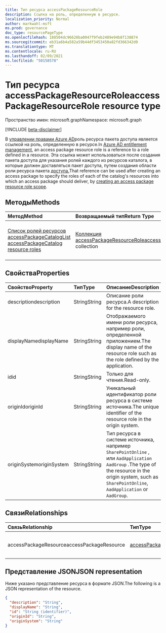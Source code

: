```yaml
---
title: Тип ресурса accessPackageResourceRole
description: Ссылка на роль, определенную в ресурсе.
localization_priority: Normal
author: markwahl-msft
ms.prod: governance
doc_type: resourcePageType
ms.openlocfilehash: 188504dc96628ba0047f9feb2489e94b8f138874
ms.sourcegitcommit: eb31a6b4a582a59b44df3453450a82fd366342d0
ms.translationtype: MT
ms.contentlocale: ru-RU
ms.lasthandoff: 02/09/2021
ms.locfileid: "50158578"
---
```

# <a name="accesspackageresourcerole-resource-type"></a><span data-ttu-id="1e9a5-103">Тип ресурса accessPackageResourceRole</span><span class="sxs-lookup"><span data-stu-id="1e9a5-103">accessPackageResourceRole resource type</span></span>

<span data-ttu-id="1e9a5-104">Пространство имен: microsoft.graph</span><span class="sxs-lookup"><span data-stu-id="1e9a5-104">Namespace: microsoft.graph</span></span>

[!INCLUDE [beta-disclaimer](../../includes/beta-disclaimer.md)]

<span data-ttu-id="1e9a5-105">В [управлении правами Azure AD](entitlementmanagement-root.md)роль ресурса пакета доступа является ссылкой на роль, определенную в ресурсе.</span><span class="sxs-lookup"><span data-stu-id="1e9a5-105">In [Azure AD entitlement management](entitlementmanagement-root.md), an access package resource role is a reference to a role defined in a resource.</span></span> <span data-ttu-id="1e9a5-106">Эта ссылка может использоваться после создания пакета доступа для указания ролей каждого из ресурсов каталога, в которые должен доставляться пакет доступа, путем создания области роли ресурса пакета [доступа.](../api/accesspackage-post-accesspackageresourcerolescopes.md)</span><span class="sxs-lookup"><span data-stu-id="1e9a5-106">That reference can be used after creating an access package to specify the roles of each of the catalog's resources into which an access package should deliver, by [creating an access package resource role scope](../api/accesspackage-post-accesspackageresourcerolescopes.md).</span></span>

## <a name="methods"></a><span data-ttu-id="1e9a5-107">Методы</span><span class="sxs-lookup"><span data-stu-id="1e9a5-107">Methods</span></span>

| <span data-ttu-id="1e9a5-108">Метод</span><span class="sxs-lookup"><span data-stu-id="1e9a5-108">Method</span></span>       | <span data-ttu-id="1e9a5-109">Возвращаемый тип</span><span class="sxs-lookup"><span data-stu-id="1e9a5-109">Return Type</span></span> | <span data-ttu-id="1e9a5-110">Описание</span><span class="sxs-lookup"><span data-stu-id="1e9a5-110">Description</span></span> |
|:-------------|:------------|:------------|
| [<span data-ttu-id="1e9a5-111">Список ролей ресурсов accessPackageCatalog</span><span class="sxs-lookup"><span data-stu-id="1e9a5-111">List accessPackageCatalog resource roles</span></span>](../api/accesspackagecatalog-list-accesspackageresourceroles.md) | <span data-ttu-id="1e9a5-112">[Коллекция accessPackageResourceRole](accesspackageresourcerole.md)</span><span class="sxs-lookup"><span data-stu-id="1e9a5-112">[accessPackageResourceRole](accesspackageresourcerole.md) collection</span></span> | <span data-ttu-id="1e9a5-113">Получить список объектов accessPackageResourceRole для каталога.</span><span class="sxs-lookup"><span data-stu-id="1e9a5-113">Retrieve a list of accessPackageResourceRole objects for a catalog.</span></span> |

## <a name="properties"></a><span data-ttu-id="1e9a5-114">Свойства</span><span class="sxs-lookup"><span data-stu-id="1e9a5-114">Properties</span></span>

| <span data-ttu-id="1e9a5-115">Свойство</span><span class="sxs-lookup"><span data-stu-id="1e9a5-115">Property</span></span>     | <span data-ttu-id="1e9a5-116">Тип</span><span class="sxs-lookup"><span data-stu-id="1e9a5-116">Type</span></span>        | <span data-ttu-id="1e9a5-117">Описание</span><span class="sxs-lookup"><span data-stu-id="1e9a5-117">Description</span></span> |
|:-------------|:------------|:------------|
|<span data-ttu-id="1e9a5-118">description</span><span class="sxs-lookup"><span data-stu-id="1e9a5-118">description</span></span>|<span data-ttu-id="1e9a5-119">String</span><span class="sxs-lookup"><span data-stu-id="1e9a5-119">String</span></span>|<span data-ttu-id="1e9a5-120">Описание роли ресурса.</span><span class="sxs-lookup"><span data-stu-id="1e9a5-120">A description for the resource role.</span></span>|
|<span data-ttu-id="1e9a5-121">displayName</span><span class="sxs-lookup"><span data-stu-id="1e9a5-121">displayName</span></span>|<span data-ttu-id="1e9a5-122">String</span><span class="sxs-lookup"><span data-stu-id="1e9a5-122">String</span></span>|<span data-ttu-id="1e9a5-123">Отображаемого имени роли ресурса, например роли, определенной приложением.</span><span class="sxs-lookup"><span data-stu-id="1e9a5-123">The display name of the resource role such as the role defined by the application.</span></span>|
|<span data-ttu-id="1e9a5-124">id</span><span class="sxs-lookup"><span data-stu-id="1e9a5-124">id</span></span>|<span data-ttu-id="1e9a5-125">String</span><span class="sxs-lookup"><span data-stu-id="1e9a5-125">String</span></span>| <span data-ttu-id="1e9a5-126">Только для чтения.</span><span class="sxs-lookup"><span data-stu-id="1e9a5-126">Read-only.</span></span>|
|<span data-ttu-id="1e9a5-127">originId</span><span class="sxs-lookup"><span data-stu-id="1e9a5-127">originId</span></span>|<span data-ttu-id="1e9a5-128">String</span><span class="sxs-lookup"><span data-stu-id="1e9a5-128">String</span></span>|<span data-ttu-id="1e9a5-129">Уникальный идентификатор роли ресурса в системе источника.</span><span class="sxs-lookup"><span data-stu-id="1e9a5-129">The unique identifier of the resource role in the origin system.</span></span> |
|<span data-ttu-id="1e9a5-130">originSystem</span><span class="sxs-lookup"><span data-stu-id="1e9a5-130">originSystem</span></span>|<span data-ttu-id="1e9a5-131">String</span><span class="sxs-lookup"><span data-stu-id="1e9a5-131">String</span></span>|<span data-ttu-id="1e9a5-132">Тип ресурса в системе источника, например `SharePointOnline` , или `AadApplication` `AadGroup` .</span><span class="sxs-lookup"><span data-stu-id="1e9a5-132">The type of the resource in the origin system, such as `SharePointOnline`, `AadApplication` or `AadGroup`.</span></span>|

## <a name="relationships"></a><span data-ttu-id="1e9a5-133">Связи</span><span class="sxs-lookup"><span data-stu-id="1e9a5-133">Relationships</span></span>

| <span data-ttu-id="1e9a5-134">Связь</span><span class="sxs-lookup"><span data-stu-id="1e9a5-134">Relationship</span></span> | <span data-ttu-id="1e9a5-135">Тип</span><span class="sxs-lookup"><span data-stu-id="1e9a5-135">Type</span></span>        | <span data-ttu-id="1e9a5-136">Описание</span><span class="sxs-lookup"><span data-stu-id="1e9a5-136">Description</span></span> |
|:-------------|:------------|:------------|
|<span data-ttu-id="1e9a5-137">accessPackageResource</span><span class="sxs-lookup"><span data-stu-id="1e9a5-137">accessPackageResource</span></span>|[<span data-ttu-id="1e9a5-138">accessPackageResource</span><span class="sxs-lookup"><span data-stu-id="1e9a5-138">accessPackageResource</span></span>](accesspackageresource.md)| <span data-ttu-id="1e9a5-p102">Только для чтения. Допускается значение null.</span><span class="sxs-lookup"><span data-stu-id="1e9a5-p102">Read-only. Nullable.</span></span>|

## <a name="json-representation"></a><span data-ttu-id="1e9a5-141">Представление JSON</span><span class="sxs-lookup"><span data-stu-id="1e9a5-141">JSON representation</span></span>

<span data-ttu-id="1e9a5-142">Ниже указано представление ресурса в формате JSON.</span><span class="sxs-lookup"><span data-stu-id="1e9a5-142">The following is a JSON representation of the resource.</span></span>

<!-- {
  "blockType": "resource",
  "optionalProperties": [

  ],
  "@odata.type": "microsoft.graph.accessPackageResourceRole",
  "keyProperty": "id"
}-->

```json
{
  "description": "String",
  "displayName": "String",
  "id": "String (identifier)",
  "originId": "String",
  "originSystem": "String"
}
```

<!-- uuid: 16cd6b66-4b1a-43a1-adaf-3a886856ed98
2019-02-04 14:57:30 UTC -->
<!-- {
  "type": "#page.annotation",
  "description": "accessPackageResourceRole resource",
  "keywords": "",
  "section": "documentation",
  "tocPath": ""
}-->


